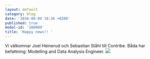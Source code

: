```yaml
---
layout: default
category: blog
date: '2016-09-09 10:36 +0200'
published: true
modal-id: '160909'
title: 'Happy news!! '
---
```

Vi välkomnar Joel Heinerud och Sebastian Ståhl till Contribe.
Båda har befattning: Modelling and Data Analysis Engineer.
![]({{site.baseurl}}/media/Screen%20Shot%202016-09-09%20at%2006.56.24.png)
